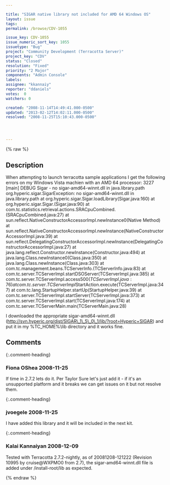 ```yaml
---

title: "SIGAR native library not included for AMD 64 Windows OS"
layout: issue
tags: 
permalink: /browse/CDV-1055

issue_key: CDV-1055
issue_numeric_sort_key: 1055
issuetype: "Bug"
project: "Community Development (Terracotta Server)"
project_key: "CDV"
status: "Closed"
resolution: "Fixed"
priority: "2 Major"
components: "Admin Console"
labels: 
assignee: "kkannaiy"
reporter: "ddaniels"
votes:  0
watchers: 0

created: "2008-11-14T14:49:41.000-0500"
updated: "2013-02-12T14:02:11.000-0500"
resolved: "2008-11-25T15:10:43.000-0500"




---
```


{% raw %}

## Description

<div markdown="1" class="description">

When attempting to launch terracotta sample applications I get the following errors on my Windows Vista machien with an AMD 64 processor:
3227 [main] DEBUG Sigar  - no sigar-amd64-winnt.dll in java.library.path
org.hyperic.sigar.SigarException: no sigar-amd64-winnt.dll in java.library.path
	at org.hyperic.sigar.Sigar.loadLibrary(Sigar.java:160)
	at org.hyperic.sigar.Sigar.<clinit>(Sigar.java:90)
	at com.tc.statistics.retrieval.actions.SRACpuCombined.<init>(SRACpuCombined.java:27)
	at sun.reflect.NativeConstructorAccessorImpl.newInstance0(Native Method)
	at sun.reflect.NativeConstructorAccessorImpl.newInstance(NativeConstructorAccessorImpl.java:39)
	at sun.reflect.DelegatingConstructorAccessorImpl.newInstance(DelegatingConstructorAccessorImpl.java:27)
	at java.lang.reflect.Constructor.newInstance(Constructor.java:494)
	at java.lang.Class.newInstance0(Class.java:350)
	at java.lang.Class.newInstance(Class.java:303)
	at com.tc.management.beans.TCServerInfo.<init>(TCServerInfo.java:83)
	at com.tc.server.TCServerImpl.startDSOServer(TCServerImpl.java:385)
	at com.tc.server.TCServerImpl.access$500(TCServerImpl.java:76)
	at com.tc.server.TCServerImpl$StartAction.execute(TCServerImpl.java:347)
	at com.tc.lang.StartupHelper.startUp(StartupHelper.java:39)
	at com.tc.server.TCServerImpl.startServer(TCServerImpl.java:373)
	at com.tc.server.TCServerImpl.start(TCServerImpl.java:174)
	at com.tc.server.TCServerMain.main(TCServerMain.java:28)


I downloaded the appropriate  sigar-amd64-winnt.dll (http://svn.hyperic.org/dist/SIGAR\_1\_5\_0\_1/lib/?root=Hyperic+SIGAR) and put it in my %TC\_HOME%\lib directory and it works fine.

</div>

## Comments


{:.comment-heading}
### **Fiona OShea** <span class="date">2008-11-25</span>

<div markdown="1" class="comment">

If time in 2.7.2 lets do it. 
Per Taylor
Sure let's just add it - if it's an unsupported platform and it breaks we can get issues on it but not resolve them.

</div>


{:.comment-heading}
### **jvoegele** <span class="date">2008-11-25</span>

<div markdown="1" class="comment">

I have added this library and it will be included in the next kit.

</div>


{:.comment-heading}
### **Kalai Kannaiyan** <span class="date">2008-12-09</span>

<div markdown="1" class="comment">

Tested with Terracotta 2.7.2-nightly, as of 20081208-121222 (Revision 10995 by cruise@WXPMO0 from 2.7), 
the sigar-amd64-winnt.dll file is added under /install-root/lib as expected.


</div>



{% endraw %}
